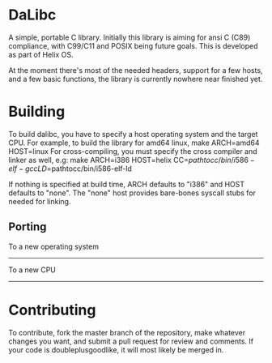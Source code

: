 DaLibc
======
A simple, portable C library.
Initially this library is aiming for ansi C (C89) compliance, with C99/C11 and POSIX being future goals. 
This is developed as part of Helix OS.

At the moment there's most of the needed headers, support for a few hosts, and a few basic functions,
the library is currently nowhere near finished yet.

Building
========
To build dalibc, you have to specify a host operating system and the target CPU.
For example, to build the library for amd64 linux,
    make ARCH=amd64 HOST=linux
For cross-compiling, you must specify the cross compiler and linker as well, e.g:
    make ARCH=i386 HOST=helix CC=$pathtocc/bin/i586-elf-gcc LD=$pathtocc/bin/i586-elf-ld

If nothing is specified at build time, ARCH defaults to "i386" and HOST defaults to "none".
The "none" host provides bare-bones syscall stubs for needed for linking.

Porting
-------
To a new operating system
- - - - - - - - - - - - -


To a new CPU
- - - - - - -


Contributing
============
To contribute, fork the master branch of the repository, make whatever changes you want,
and submit a pull request for review and comments. If your code is doubleplusgoodlike,
it will most likely be merged in.
